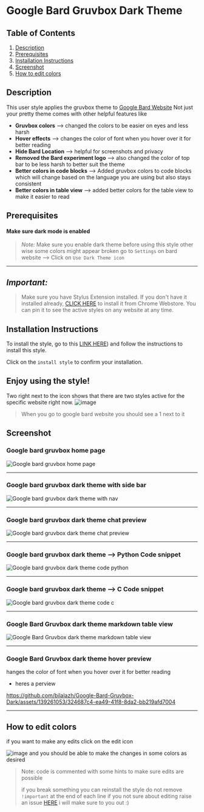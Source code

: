 # Google Bard Gruvbox Dark Theme

## Table of Contents
1. [Description](#description)
 2. [Prerequisites](#Pre)
3. [Installation Instructions](#installation-instructions)
4. [Screenshot](#screenshot)
5.  [How to edit colors](#Howto-edit)

## Description <a name="description"></a>

This user style applies the  gruvbox theme to  [Google Bard Website](https://bard.google.com/) 
Not just your pretty theme comes with other helpful features like 
- **Gruvbox colors** --> changed the colors to be easier on eyes and less harsh 
-  **Hover effects** --> changes the color of font when you hover over it for better reading
- **Hide Bard Location** --> helpful for screenshots and privacy 
-  **Removed the Bard experiment logo** --> also changed the color of top bar to be less harsh to better suit the theme 
-  **Better colors in code blocks** --> Added gruvbox colors to code blocks which will change based on the language you are using but also stays consistent 
- **Better colors in table view** --> added better colors for the table view to make it easier to read 








## Prerequisites <a name="Pre"></a>
#### Make sure dark mode is enabled
> _Note:_ Make sure you enable dark  theme before using this style other wise some colors might appear broken
> go to `Settings` on bard website --> Click on `Use Dark Theme icon`

----------------------------------------------------------------------
## _Important:_
>  Make sure you have Stylus Extension installed. If you don't have it installed already, [CLICK HERE](https://chrome.google.com/webstore/detail/stylus/clngdbkpkpeebahjckkjfobafhncgmne) to install it from Chrome Webstore. You can pin it to see the active styles on any website at any time.



## Installation Instructions <a name="installation-instructions"></a>



To install the style, go to this [LINK HERE](https://userstyles.world/style/12183/google-bard-gruvbox-dark-theme-enable-dark-mode)) and follow the instructions to install this style. 



Click on the `install style` to confirm your installation.

Enjoy using the style!
------------------------------

Two right next to the icon shows that there are two styles active for the specific website right now.
![image](https://github.com/bilalazh/Google-Chivo-Font-On-every-website-/assets/139261053/a0c78478-203e-48fe-a1e2-98ff0aa8fff0)

>When  you go to google bard website you should see a 1 next to it 
## Screenshot <a name="screenshot"></a>

### Google bard gruvbox home page


![Google bard gruvbox home page](https://github.com/bilalazh/Google-Bard-Gruvbox-Dark/assets/139261053/ffae49b1-ea08-4e57-81d7-c707d6c8f6d2)

-------------------------
### Google bard gruvbox dark theme with side bar 
![Google bard gruvbox dark theme with nav ](https://github.com/bilalazh/Google-Bard-Gruvbox-Dark/assets/139261053/4bf4e4d0-0589-47b9-a056-5c48174e66b5)


----------------------------
### Google bard gruvbox dark theme chat preview
![Google bard gruvbox dark theme chat preview](https://github.com/bilalazh/Google-Bard-Gruvbox-Dark/assets/139261053/f373037b-6493-4388-9555-418676d77393)


-----------------------------

### Google bard gruvbox dark theme --> Python  Code snippet
![Google bard gruvbox dark theme code python ](https://github.com/bilalazh/Google-Bard-Gruvbox-Dark/assets/139261053/b02efccc-aeee-4cf2-9788-5ec2ab481c04)


------------------------------------
### Google bard gruvbox dark theme --> C  Code snippet

![Google bard gruvbox dark theme code c](https://github.com/bilalazh/Google-Bard-Gruvbox-Dark/assets/139261053/76a011db-75ec-4ba4-9ff1-27ebad4d3293)

---------------------------------
### Google Bard Gruvbox dark theme markdown table view

![Google Bard Gruvbox dark theme markdown table view](https://github.com/bilalazh/Google-Bard-Gruvbox-Dark/assets/139261053/df1a66be-082f-470a-b5c3-f35fa6c2bf73)


--------------------------------
### Google Bard Gruvbox dark theme hover preview
hanges the color of font when you hover over it for better reading

- heres a perview


https://github.com/bilalazh/Google-Bard-Gruvbox-Dark/assets/139261053/324687c4-ea49-41f8-8da2-bb219afd7004

-----------------------------------------


## How to edit colors <a name="Howto-edit"></a>
if you want to make any edits 
click on the edit icon 

![image](https://github.com/bilalazh/Google-Bard-Gruvbox-Dark/assets/139261053/26af6c79-2b08-47de-a57e-6f399457763a)
 and you should be able to  make the changes in some colors as desired 

 > Note: code is commented with some hints to make sure edits are possible
>
>if you break something you can reinstall the style
> do not remove `!important` at the end of each line
> if you not sure about editing raise an issue [HERE](https://github.com/bilalazh/Google-Bard-Gruvbox-Dark/issues) i will make sure to you out :)
